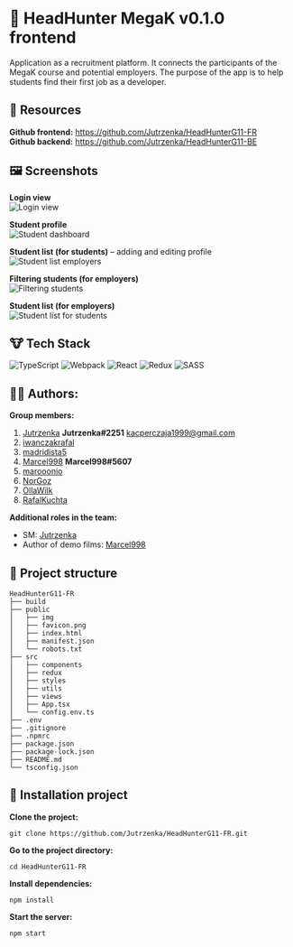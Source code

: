 # :construction_worker: HeadHunter MegaK v0.1.0 frontend
Application as a recruitment platform. It connects the participants of the MegaK course and potential employers. The purpose of the app is to help students find their first job as a developer.
## :bear: Resources
**Github frontend:** https://github.com/Jutrzenka/HeadHunterG11-FR \
**Github backend:** https://github.com/Jutrzenka/HeadHunterG11-BE


## :framed_picture: Screenshots

**Login view**  
![Login view](public/img/app-overview/HeadHunter_login.png) 

**Student profile**  
![Student dashboard](public/img/app-overview/HeadHunter_sudentprofile.png) 

**Student list (for students)** – adding and editing profile  
![Student list employers](public/img/app-overview/HeadHunter_sudentsLinst_employers.png) 


**Filtering students (for employers)**  
![Filtering students](public/img/app-overview/HeadHunter_sudentsLinstFilter_employers.png)

**Student list (for employers)**  
![Student list for students](public/img/app-overview/HeadHunter_studentsList_studentView.png)

## :cow: Tech Stack
![TypeScript](https://img.shields.io/badge/typescript-%23007ACC.svg?style=for-the-badge&logo=typescript&logoColor=white)
![Webpack](https://img.shields.io/badge/webpack-%238DD6F9.svg?style=for-the-badge&logo=webpack&logoColor=black)
![React](https://img.shields.io/badge/react-%2320232a.svg?style=for-the-badge&logo=react&logoColor=%2361DAFB)
![Redux](https://img.shields.io/badge/redux-%23593d88.svg?style=for-the-badge&logo=redux&logoColor=white)
![SASS](https://img.shields.io/badge/SASS-hotpink.svg?style=for-the-badge&logo=SASS&logoColor=white)
## :guardsman: Authors:
**Group members:**
1. [Jutrzenka](https://github.com/Jutrzenka) **Jutrzenka#2251** kacperczaja1999@gmail.com
2. [iwanczakrafal](https://github.com/iwanczakrafal)
3. [madridista5](https://github.com/madridista5)
4. [Marcel998](https://github.com/Marcel998) **Marcel998#5607**
5. [marooonio](https://github.com/marooonio)
6. [NorGoz](https://github.com/NorGoz)
7. [OllaWilk](https://github.com/OllaWilk)
8. [RafalKuchta](https://github.com/RafalKuchta)

**Additional roles in the team:**
- SM: [Jutrzenka](https://github.com/Jutrzenka)
- Author of demo films: [Marcel998](https://github.com/Marcel998)

## :camel: Project structure
```
HeadHunterG11-FR
├── build
├── public
│   ├── img
│   ├── favicon.png
│   ├── index.html
│   ├── manifest.json
│   └── robots.txt
├── src
│   ├── components
│   ├── redux
│   ├── styles
│   ├── utils
│   ├── views
│   ├── App.tsx
│   └── config.env.ts
├── .env
├── .gitignore
├── .npmrc
├── package.json
├── package-lock.json
├── README.md
└── tsconfig.json
```
## :dragon_face: Installation project

**Clone the project:**
```
git clone https://github.com/Jutrzenka/HeadHunterG11-FR.git
```
**Go to the project directory:**
```
cd HeadHunterG11-FR
```
**Install dependencies:**
```
npm install
```
**Start the server:**
```
npm start
```

